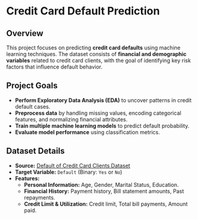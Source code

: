 # Credit Card Default Prediction

## Overview
This project focuses on predicting **credit card defaults** using machine learning techniques. The dataset consists of **financial and demographic variables** related to credit card clients, with the goal of identifying key risk factors that influence default behavior.

## Project Goals
- **Perform Exploratory Data Analysis (EDA)** to uncover patterns in credit default cases.
- **Preprocess data** by handling missing values, encoding categorical features, and normalizing financial attributes.
- **Train multiple machine learning models** to predict default probability.
- **Evaluate model performance** using classification metrics.

## Dataset Details
- **Source:** [Default of Credit Card Clients Dataset](https://archive.ics.uci.edu/ml/datasets/default+of+credit+card+clients)
- **Target Variable:** `Default` (Binary: `Yes` or `No`)
- **Features:**
  - **Personal Information:** Age, Gender, Marital Status, Education.
  - **Financial History:** Payment history, Bill statement amounts, Past repayments.
  - **Credit Limit & Utilization:** Credit limit, Total bill payments, Amount paid.


